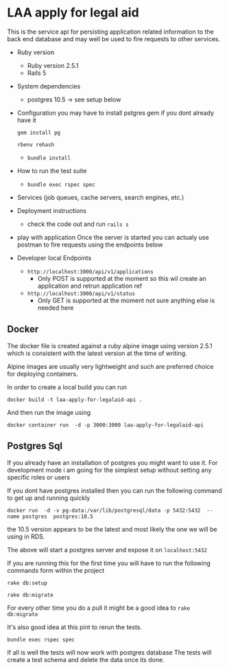 # LAA apply for legal aid

This is the service api for persisting application related information to the back end database and
may well be used to fire requests to other services.

* Ruby version 
    * Ruby version 2.5.1
    * Rails 5


* System dependencies
    * postgres 10.5  -> see setup below

* Configuration
    you may have to install pstgres gem if you dont already have it 
    
    ```gem install pg```
    
    ```rbenv rehash```
    
    * ```bundle install```


* How to run the test suite
    * ```bundle exec rspec spec```

* Services (job queues, cache servers, search engines, etc.)
    

* Deployment instructions
    * check the code out and run ```rails s```

* play with application
    Once the server is started you can actualy use postman to fire requests using the endpoints below
    

* Developer local Endpoints
    * ``http://localhost:3000/api/v1/applications``
        * Only POST is supported at the moment so this wil create an application and retrun application ref
    * ``http://localhost:3000/api/v1/status``
        * Only GET is supported at the moment not sure anything else is needed here


## Docker

The docker file is created against a ruby alpine image using version 2.5.1 which is consistent
with the latest version at the time of writing.

Alpine images are usually very lightweight and such are preferred choice for deploying containers.

In order to create a local build you can run

```docker build -t laa-apply-for-legalaid-api .```


And then run the image using

```docker container run  -d -p 3000:3000 laa-apply-for-legalaid-api```


## Postgres Sql

If you already have an installation of postgres you might want to use it.
For development mode i am going for the simplest setup without setting any specific roles or users

If you dont have postgres installed then you can run the following command to get up and running quickly

```docker run  -d -v pg-data:/var/lib/postgresql/data -p 5432:5432  --name postgres  postgres:10.5```
 
 the 10.5 version appears to be the latest and most likely the one we will be using in RDS.
 
 The above will start a postgres server and expose it on ```localhost:5432```
 
 
 If you are running this for the first time you will have to run the following commands form within the project
 
 ```rake db:setup```
 
 ```rake db:migrate```
 
 
For every other time you do a pull it might be a good idea to 
```rake db:migrate```

It's also good idea at this pint to rerun the tests.

```bundle exec rspec spec```

If all is well the tests will now work with postgres database
The tests will create a test schema and delete the data  once its done.
